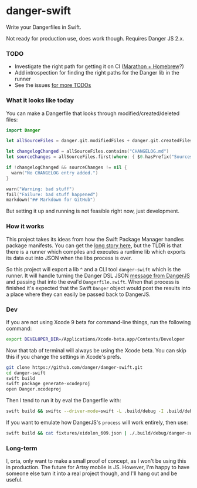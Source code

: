 # danger-swift

Write your Dangerfiles in Swift.

Not ready for production use, does work though. Requires Danger JS 2.x. 

### TODO

 - Investigate the right path for getting it on CI ([Marathon + Homebrew][m]?)
 - Add introspection for finding the right paths for the Danger lib in the runner
 - See the issues [for more TODOs](https://github.com/danger/danger-swift/issues)

### What it looks like today

You can make a Dangerfile that looks through modified/created/deleted files:

```swift
import Danger

let allSourceFiles = danger.git.modifiedFiles + danger.git.createdFiles

let changelogChanged = allSourceFiles.contains("CHANGELOG.md")
let sourceChanges = allSourceFiles.first(where: { $0.hasPrefix("Sources") })

if !changelogChanged && sourceChanges != nil {
  warn("No CHANGELOG entry added.")
}

warn("Warning: bad stuff")
fail("Failure: bad stuff happened")
markdown("## Markdown for GitHub")
```

But setting it up and running is not feasible right now, just development.

### How it works

This project takes its ideas from how the Swift Package Manager handles package manifests. You can get the [long story here][spm-lr], but the TLDR is that there is a runner which compiles and executes a runtime lib which exports its data out into JSON when the libs process is over.

So this project will export a lib ^ and a CLI tool `danger-swift` which is the runner. It will handle turning the Danger DSL JSON [message from DangerJS][dsl] and passing that into the eval'd `Dangerfile.swift`. When that process is finished it's expected that the Swift `Danger` object would post the results into a place where they can easily be passed back to DangerJS.

### Dev

If you are not using Xcode 9 beta for command-line things, run the following command:

```sh
export DEVELOPER_DIR=/Applications/Xcode-beta.app/Contents/Developer
```

Now that tab of terminal will always be using the Xcode beta. You can skip this if you change the settings in Xcode's prefs.

```sh
git clone https://github.com/danger/danger-swift.git
cd danger-swift
swift build
swift package generate-xcodeproj
open Danger.xcodeproj
```

Then I tend to run it by eval the Dangerfile with:

```sh
swift build && swiftc --driver-mode=swift -L .build/debug -I .build/debug -lDanger Dangerfile.swift fixtures/eidolon_609.json fixtures/response_data.json
```

If you want to emulate how DangerJS's `process` will work entirely, then use:

```sh
swift build && cat fixtures/eidolon_609.json | ./.build/debug/danger-swift
```

### Long-term

I, orta, only want to make a small proof of concept, as I won't be using this in production. The future for Artsy mobile is JS. However, I'm happy to have someone else turn it into a real project though, and I'll hang out and be useful.

[m]: https://github.com/JohnSundell/Marathon/issues/59
[spm-lr]: http://bhargavg.com/swift/2016/06/11/how-swiftpm-parses-manifest-file.html
[dsl]: https://github.com/danger/danger-js/pull/341
